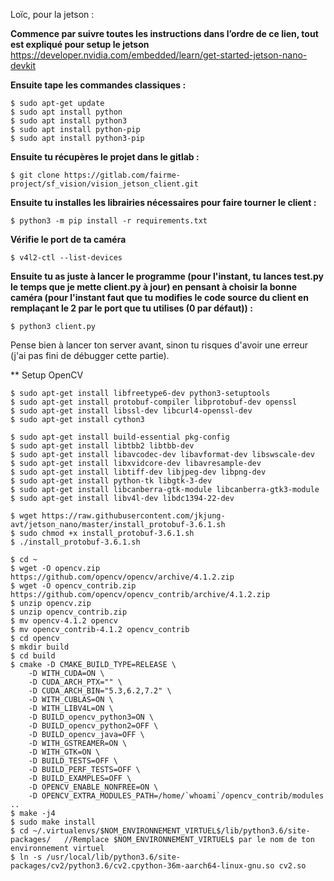 Loïc, pour la jetson :

**Commence par suivre toutes les instructions dans l’ordre de ce lien, tout est expliqué pour setup le jetson**
https://developer.nvidia.com/embedded/learn/get-started-jetson-nano-devkit

**Ensuite tape les commandes classiques :**

```
$ sudo apt-get update
$ sudo apt install python
$ sudo apt install python3
$ sudo apt install python-pip
$ sudo apt install python3-pip
```


**Ensuite tu récupères le projet dans le gitlab :**

`$ git clone https://gitlab.com/fairme-project/sf_vision/vision_jetson_client.git`

**Ensuite tu installes les librairies nécessaires pour faire tourner le client :**

`$ python3 -m pip install -r requirements.txt`

**Vérifie le port de ta caméra**

`$ v4l2-ctl --list-devices`

**Ensuite tu as juste à lancer le programme (pour l'instant, tu lances test.py le temps que je mette client.py à jour) en pensant à choisir la bonne caméra (pour l'instant faut que tu modifies le code source du client en remplaçant le 2 par le port que tu utilises (0 par défaut)) :**

`$ python3 client.py`

Pense bien à lancer ton server avant, sinon tu risques d'avoir une erreur (j'ai pas fini de débugger cette partie).

** Setup OpenCV

```
$ sudo apt-get install libfreetype6-dev python3-setuptools
$ sudo apt-get install protobuf-compiler libprotobuf-dev openssl
$ sudo apt-get install libssl-dev libcurl4-openssl-dev
$ sudo apt-get install cython3

$ sudo apt-get install build-essential pkg-config
$ sudo apt-get install libtbb2 libtbb-dev
$ sudo apt-get install libavcodec-dev libavformat-dev libswscale-dev
$ sudo apt-get install libxvidcore-dev libavresample-dev
$ sudo apt-get install libtiff-dev libjpeg-dev libpng-dev
$ sudo apt-get install python-tk libgtk-3-dev
$ sudo apt-get install libcanberra-gtk-module libcanberra-gtk3-module
$ sudo apt-get install libv4l-dev libdc1394-22-dev

$ wget https://raw.githubusercontent.com/jkjung-avt/jetson_nano/master/install_protobuf-3.6.1.sh
$ sudo chmod +x install_protobuf-3.6.1.sh
$ ./install_protobuf-3.6.1.sh

$ cd ~
$ wget -O opencv.zip https://github.com/opencv/opencv/archive/4.1.2.zip
$ wget -O opencv_contrib.zip https://github.com/opencv/opencv_contrib/archive/4.1.2.zip
$ unzip opencv.zip
$ unzip opencv_contrib.zip
$ mv opencv-4.1.2 opencv
$ mv opencv_contrib-4.1.2 opencv_contrib
$ cd opencv
$ mkdir build
$ cd build
$ cmake -D CMAKE_BUILD_TYPE=RELEASE \
	-D WITH_CUDA=ON \
	-D CUDA_ARCH_PTX="" \
	-D CUDA_ARCH_BIN="5.3,6.2,7.2" \
	-D WITH_CUBLAS=ON \
	-D WITH_LIBV4L=ON \
	-D BUILD_opencv_python3=ON \
	-D BUILD_opencv_python2=OFF \
	-D BUILD_opencv_java=OFF \
	-D WITH_GSTREAMER=ON \
	-D WITH_GTK=ON \
	-D BUILD_TESTS=OFF \
	-D BUILD_PERF_TESTS=OFF \
	-D BUILD_EXAMPLES=OFF \
	-D OPENCV_ENABLE_NONFREE=ON \
	-D OPENCV_EXTRA_MODULES_PATH=/home/`whoami`/opencv_contrib/modules ..
$ make -j4
$ sudo make install
$ cd ~/.virtualenvs/$NOM_ENVIRONNEMENT_VIRTUEL$/lib/python3.6/site-packages/   //Remplace $NOM_ENVIRONNEMENT_VIRTUEL$ par le nom de ton environnement virtuel
$ ln -s /usr/local/lib/python3.6/site-packages/cv2/python3.6/cv2.cpython-36m-aarch64-linux-gnu.so cv2.so
```



